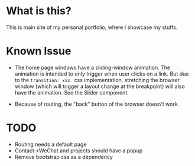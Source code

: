 # What is this?

This is main site of my personal portfolio, where I showcase my stuffs.

# Known Issue

* The home page windows have a sliding-window animation. The animation is intended to only trigger when user clicks on a link. But due to the ```transition: xxx ``` css implementation, stretching the browser window (which will trigger a layout change at the breakpoint) will also have the animation. See the Slider component.

* Because of routing, the "back" button of the browser doesn't work.

# TODO

* Routing needs a default page
* Contact->WeChat and projects should have a popup
* Remove bootstrap css as a dependency